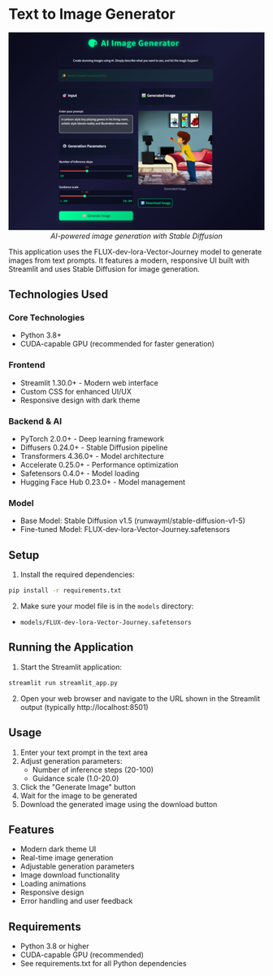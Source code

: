 # Text to Image Generator

<div align="center">
  <img src="static/images/thumbnail.png" alt="Text to Image Generator Demo" width="600"/>
  <br>
  <em>AI-powered image generation with Stable Diffusion</em>
</div>

This application uses the FLUX-dev-lora-Vector-Journey model to generate images from text prompts. It features a modern, responsive UI built with Streamlit and uses Stable Diffusion for image generation.

## Technologies Used

### Core Technologies
- Python 3.8+
- CUDA-capable GPU (recommended for faster generation)

### Frontend
- Streamlit 1.30.0+ - Modern web interface
- Custom CSS for enhanced UI/UX
- Responsive design with dark theme

### Backend & AI
- PyTorch 2.0.0+ - Deep learning framework
- Diffusers 0.24.0+ - Stable Diffusion pipeline
- Transformers 4.36.0+ - Model architecture
- Accelerate 0.25.0+ - Performance optimization
- Safetensors 0.4.0+ - Model loading
- Hugging Face Hub 0.23.0+ - Model management

### Model
- Base Model: Stable Diffusion v1.5 (runwayml/stable-diffusion-v1-5)
- Fine-tuned Model: FLUX-dev-lora-Vector-Journey.safetensors

## Setup

1. Install the required dependencies:
```bash
pip install -r requirements.txt
```

2. Make sure your model file is in the `models` directory:
- `models/FLUX-dev-lora-Vector-Journey.safetensors`

## Running the Application

1. Start the Streamlit application:
```bash
streamlit run streamlit_app.py
```

2. Open your web browser and navigate to the URL shown in the Streamlit output (typically http://localhost:8501)

## Usage

1. Enter your text prompt in the text area
2. Adjust generation parameters:
   - Number of inference steps (20-100)
   - Guidance scale (1.0-20.0)
3. Click the "Generate Image" button
4. Wait for the image to be generated
5. Download the generated image using the download button

## Features

- Modern dark theme UI
- Real-time image generation
- Adjustable generation parameters
- Image download functionality
- Loading animations
- Responsive design
- Error handling and user feedback

## Requirements

- Python 3.8 or higher
- CUDA-capable GPU (recommended)
- See requirements.txt for all Python dependencies 